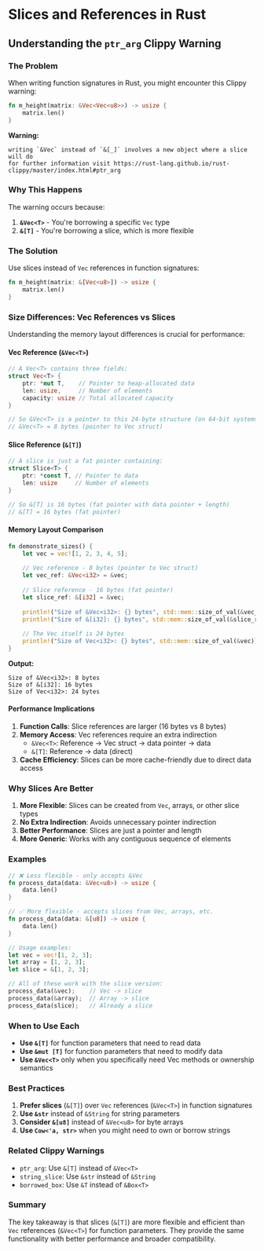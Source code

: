 # Slices and References in Rust

## Understanding the `ptr_arg` Clippy Warning

### The Problem

When writing function signatures in Rust, you might encounter this Clippy warning:

```rust
fn m_height(matrix: &Vec<Vec<u8>>) -> usize {
    matrix.len()
}
```

**Warning:**
```
writing `&Vec` instead of `&[_]` involves a new object where a slice will do
for further information visit https://rust-lang.github.io/rust-clippy/master/index.html#ptr_arg
```

### Why This Happens

The warning occurs because:

1. **`&Vec<T>`** - You're borrowing a specific `Vec` type
2. **`&[T]`** - You're borrowing a slice, which is more flexible

### The Solution

Use slices instead of `Vec` references in function signatures:

```rust
fn m_height(matrix: &[Vec<u8>]) -> usize {
    matrix.len()
}
```

### Size Differences: Vec References vs Slices

Understanding the memory layout differences is crucial for performance:

#### Vec Reference (`&Vec<T>`)
```rust
// A Vec<T> contains three fields:
struct Vec<T> {
    ptr: *mut T,    // Pointer to heap-allocated data
    len: usize,     // Number of elements
    capacity: usize // Total allocated capacity
}

// So &Vec<T> is a pointer to this 24-byte structure (on 64-bit systems)
// &Vec<T> = 8 bytes (pointer to Vec struct)
```

#### Slice Reference (`&[T]`)
```rust
// A slice is just a fat pointer containing:
struct Slice<T> {
    ptr: *const T, // Pointer to data
    len: usize     // Number of elements
}

// So &[T] is 16 bytes (fat pointer with data pointer + length)
// &[T] = 16 bytes (fat pointer)
```

#### Memory Layout Comparison

```rust
fn demonstrate_sizes() {
    let vec = vec![1, 2, 3, 4, 5];
    
    // Vec reference - 8 bytes (pointer to Vec struct)
    let vec_ref: &Vec<i32> = &vec;
    
    // Slice reference - 16 bytes (fat pointer)
    let slice_ref: &[i32] = &vec;
    
    println!("Size of &Vec<i32>: {} bytes", std::mem::size_of_val(&vec_ref));
    println!("Size of &[i32]: {} bytes", std::mem::size_of_val(&slice_ref));
    
    // The Vec itself is 24 bytes
    println!("Size of Vec<i32>: {} bytes", std::mem::size_of_val(&vec));
}
```

**Output:**
```
Size of &Vec<i32>: 8 bytes
Size of &[i32]: 16 bytes
Size of Vec<i32>: 24 bytes
```

#### Performance Implications

1. **Function Calls**: Slice references are larger (16 bytes vs 8 bytes)
2. **Memory Access**: Vec references require an extra indirection
   - `&Vec<T>`: Reference → Vec struct → data pointer → data
   - `&[T]`: Reference → data (direct)
3. **Cache Efficiency**: Slices can be more cache-friendly due to direct data access

### Why Slices Are Better

1. **More Flexible**: Slices can be created from `Vec`, arrays, or other slice types
2. **No Extra Indirection**: Avoids unnecessary pointer indirection
3. **Better Performance**: Slices are just a pointer and length
4. **More Generic**: Works with any contiguous sequence of elements

### Examples

```rust
// ❌ Less flexible - only accepts &Vec
fn process_data(data: &Vec<u8>) -> usize {
    data.len()
}

// ✅ More flexible - accepts slices from Vec, arrays, etc.
fn process_data(data: &[u8]) -> usize {
    data.len()
}

// Usage examples:
let vec = vec![1, 2, 3];
let array = [1, 2, 3];
let slice = &[1, 2, 3];

// All of these work with the slice version:
process_data(&vec);    // Vec -> slice
process_data(&array);  // Array -> slice  
process_data(slice);   // Already a slice
```

### When to Use Each

- **Use `&[T]`** for function parameters that need to read data
- **Use `&mut [T]`** for function parameters that need to modify data
- **Use `&Vec<T>`** only when you specifically need Vec methods or ownership semantics

### Best Practices

1. **Prefer slices** (`&[T]`) over `Vec` references (`&Vec<T>`) in function signatures
2. **Use `&str`** instead of `&String` for string parameters
3. **Consider `&[u8]`** instead of `&Vec<u8>` for byte arrays
4. **Use `Cow<'a, str>`** when you might need to own or borrow strings

### Related Clippy Warnings

- `ptr_arg`: Use `&[T]` instead of `&Vec<T>`
- `string_slice`: Use `&str` instead of `&String`
- `borrowed_box`: Use `&T` instead of `&Box<T>`

### Summary

The key takeaway is that slices (`&[T]`) are more flexible and efficient than `Vec` references (`&Vec<T>`) for function parameters. They provide the same functionality with better performance and broader compatibility. 
